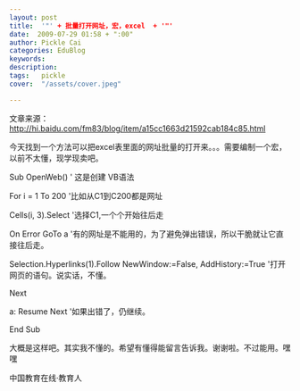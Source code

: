 ```yaml
---
layout: post  
title:  '"' + 批量打开网址，宏，excel  + '"'
date:  2009-07-29 01:58 + ":00" 
author: Pickle Cai  
categories: EduBlog  
keywords: 
description:   
tags:	pickle   
cover:  "/assets/cover.jpeg"  

---  
```

    
文章来源：http://hi.baidu.com/fm83/blog/item/a15cc1663d21592cab184c85.html





今天找到一个方法可以把excel表里面的网址批量的打开来。。。需要编制一个宏，以前不太懂，现学现卖吧。



Sub OpenWeb() ' 这是创建 VB语法

For i = 1 To 200   '比如从C1到C200都是网址

Cells(i, 3).Select '选择C1,一个个开始往后走

On Error GoTo a '有的网址是不能用的，为了避免弹出错误，所以干脆就让它直接往后走。

Selection.Hyperlinks(1).Follow NewWindow:=False, AddHistory:=True '打开网页的语句。说实话，不懂。

Next 

a: Resume Next '如果出错了，仍继续。

End Sub

大概是这样吧。其实我不懂的。希望有懂得能留言告诉我。谢谢啦。不过能用。嘿嘿





		    
 中国教育在线·教育人

